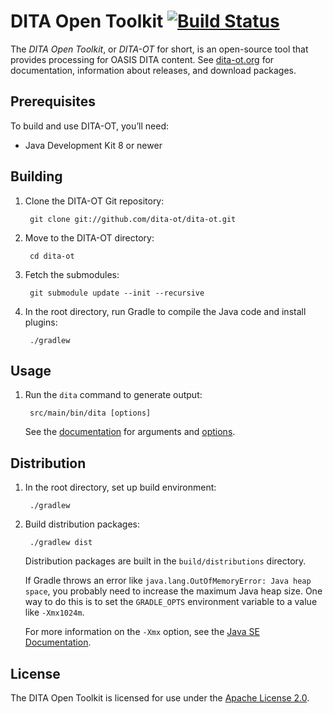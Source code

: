 # DITA Open Toolkit [![Build Status][1]](http://travis-ci.org/dita-ot/dita-ot)

The _DITA Open Toolkit_, or _DITA-OT_ for short, is an open-source tool that provides processing for OASIS DITA content. See [dita-ot.org][2] for documentation, information about releases, and download packages.

## Prerequisites

To build and use DITA-OT, you’ll need:

* Java Development Kit 8 or newer

## Building

1. Clone the DITA-OT Git repository:

        git clone git://github.com/dita-ot/dita-ot.git

2. Move to the DITA-OT directory:

        cd dita-ot

3. Fetch the submodules:

        git submodule update --init --recursive

4. In the root directory, run Gradle to compile the Java code and install plugins:

        ./gradlew

## Usage

1. Run the `dita` command to generate output:

        src/main/bin/dita [options]

    See the [documentation][3] for arguments and [options][4].

## Distribution

1. In the root directory, set up build environment:

        ./gradlew

2. Build distribution packages:

        ./gradlew dist

    Distribution packages are built in the `build/distributions` directory.

    If Gradle throws an error like `java.lang.OutOfMemoryError: Java heap space`, you probably need to increase the maximum Java heap size. One way to do this is to set the `GRADLE_OPTS` environment variable to a value like `-Xmx1024m`.

    For more information on the `-Xmx` option, see the [Java SE Documentation][5].

## License

The DITA Open Toolkit is licensed for use under the [Apache License 2.0][6].

[1]: https://travis-ci.org/dita-ot/dita-ot.svg?branch=develop
[2]: http://www.dita-ot.org/
[3]: http://www.dita-ot.org/dev/
[4]: http://www.dita-ot.org/dev/user-guide/build-using-dita-command.html
[5]: http://docs.oracle.com/javase/8/docs/technotes/tools/windows/java.html#BABHDABI
[6]: http://www.apache.org/licenses/LICENSE-2.0
